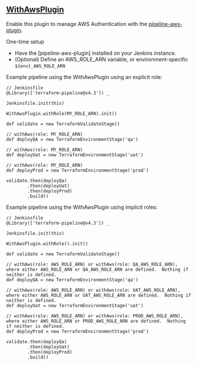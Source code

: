 ## [WithAwsPlugin](../src/WithAwsPlugin.groovy)

Enable this plugin to manage AWS Authentication with the [pipeline-aws-plugin](https://github.com/jenkinsci/pipeline-aws-plugin).

One-time setup

* Have the [pipeline-aws-plugin] installed on your Jenkins instance.
* (Optional) Define an AWS_ROLE_ARN variable, or environment-specific `${env}_AWS_ROLE_ARN`

Example pipeline using the WithAwsPlugin using an explicit role:

```
// Jenkinsfile
@Library(['terraform-pipeline@v4.3']) _

Jenkinsfile.init(this)

WithAwsPlugin.withRole(MY_ROLE_ARN).init()

def validate = new TerraformValidateStage()

// withAws(role: MY_ROLE_ARN)
def deployQA = new TerraformEnvironmentStage('qa')

// withAws(role: MY_ROLE_ARN)
def deployUat = new TerraformEnvironmentStage('uat')

// withAws(role: MY_ROLE_ARN)
def deployProd = new TerraformEnvironmentStage('prod')

validate.then(deployQa)
        .then(deployUat)
        .then(deployProd)
        .build()
```

Example pipeline using the WithAwsPlugin using implicit roles:

```
// Jenkinsfile
@Library(['terraform-pipeline@v4.3']) _

Jenkinsfile.init(this)

WithAwsPlugin.withRole().init()

def validate = new TerraformValidateStage()

// withAws(role: AWS_ROLE_ARN) or withAws(role: QA_AWS_ROLE_ARN), where either AWS_ROLE_ARN or QA_AWS_ROLE_ARN are defined.  Nothing if neither is defined.
def deployQA = new TerraformEnvironmentStage('qa')

// withAws(role: AWS_ROLE_ARN) or withAws(role: UAT_AWS_ROLE_ARN), where either AWS_ROLE_ARN or UAT_AWS_ROLE_ARN are defined.  Nothing if neither is defined.
def deployUat = new TerraformEnvironmentStage('uat')

// withAws(role: AWS_ROLE_ARN) or withAws(role: PROD_AWS_ROLE_ARN), where either AWS_ROLE_ARN or PROD_AWS_ROLE_ARN are defined.  Nothing if neither is defined.
def deployProd = new TerraformEnvironmentStage('prod')

validate.then(deployQa)
        .then(deployUat)
        .then(deployProd)
        .build()
```
